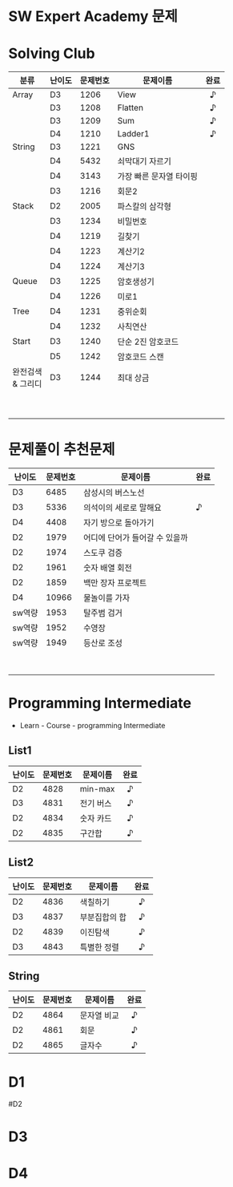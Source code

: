 # SW Expert Academy 문제



# Solving Club

| 분류                   | 난이도 | 문제번호 | 문제이름                | 완료 |
| ---------------------- | ------ | -------- | ----------------------- | :--: |
| Array                  | D3     | 1206     | View                    |  ♪   |
|                        | D3     | 1208     | Flatten                 |  ♪   |
|                        | D3     | 1209     | Sum                     |  ♪   |
|                        | D4     | 1210     | Ladder1                 |  ♪   |
| String                 | D3     | 1221     | GNS                     |      |
|                        | D4     | 5432     | 쇠막대기 자르기         |      |
|                        | D4     | 3143     | 가장 빠른 문자열 타이핑 |      |
|                        | D3     | 1216     | 회문2                   |      |
| Stack                  | D2     | 2005     | 파스칼의 삼각형         |      |
|                        | D3     | 1234     | 비밀번호                |      |
|                        | D4     | 1219     | 길찾기                  |      |
|                        | D4     | 1223     | 계산기2                 |      |
|                        | D4     | 1224     | 계산기3                 |      |
| Queue                  | D3     | 1225     | 암호생성기              |      |
|                        | D4     | 1226     | 미로1                   |      |
| Tree                   | D4     | 1231     | 중위순회                |      |
|                        | D4     | 1232     | 사칙연산                |      |
| Start                  | D3     | 1240     | 단순 2진 암호코드       |      |
|                        | D5     | 1242     | 암호코드 스캔           |      |
| 완전검색<br />& 그리디 | D3     | 1244     | 최대 상금               |      |
|                        |        |          |                         |      |
|                        |        |          |                         |      |
|                        |        |          |                         |      |
|                        |        |          |                         |      |
|                        |        |          |                         |      |
|                        |        |          |                         |      |
|                        |        |          |                         |      |
|                        |        |          |                         |      |
|                        |        |          |                         |      |



# 문제풀이 추천문제

| 난이도 | 문제번호 | 문제이름                       | 완료 |
| ------ | -------- | ------------------------------ | ---- |
| D3     | 6485     | 삼성시의 버스노선              |      |
| D3     | 5336     | 의석이의 세로로 말해요         | ♪    |
| D4     | 4408     | 자기 방으로 돌아가기           |      |
| D2     | 1979     | 어디에 단어가 들어갈 수 있을까 |      |
| D2     | 1974     | 스도쿠 검증                    |      |
| D2     | 1961     | 숫자 배열 회전                 |      |
| D2     | 1859     | 백만 장자 프로젝트             |      |
| D4     | 10966    | 물놀이를 가자                  |      |
| sw역량 | 1953     | 탈주범 검거                    |      |
| sw역량 | 1952     | 수영장                         |      |
| sw역량 | 1949     | 등산로 조성                    |      |
|        |          |                                |      |
|        |          |                                |      |
|        |          |                                |      |
|        |          |                                |      |
|        |          |                                |      |
|        |          |                                |      |
|        |          |                                |      |
|        |          |                                |      |



# Programming Intermediate

- Learn - Course - programming Intermediate



## List1

| 난이도 | 문제번호 | 문제이름  | 완료 |
| ------ | -------- | --------- | :--: |
| D2     | 4828     | min-max   |  ♪   |
| D3     | 4831     | 전기 버스 |  ♪   |
| D2     | 4834     | 숫자 카드 |  ♪   |
| D2     | 4835     | 구간합    |  ♪   |



## List2

| 난이도 | 문제번호 | 문제이름      | 완료 |
| ------ | -------- | ------------- | :--: |
| D2     | 4836     | 색칠하기      |  ♪   |
| D3     | 4837     | 부분집합의 합 |  ♪   |
| D2     | 4839     | 이진탐색      |  ♪   |
| D3     | 4843     | 특별한 정렬   |  ♪   |



## String

| 난이도 | 문제번호 | 문제이름    | 완료 |
| ------ | -------- | ----------- | :--: |
| D2     | 4864     | 문자열 비교 |  ♪   |
| D2     | 4861     | 회문        |  ♪   |
| D2     | 4865     | 글자수      |  ♪   |



# D1



#D2



# D3



# D4

